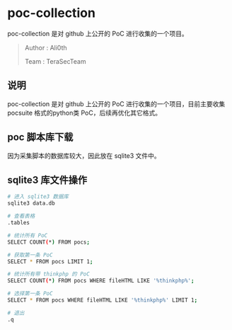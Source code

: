 # poc-collection

poc-collection 是对 github 上公开的 PoC 进行收集的一个项目。

> Author : Ali0th
> 
> Team : TeraSecTeam

## 说明

poc-collection 是对 github 上公开的 PoC 进行收集的一个项目，目前主要收集  pocsuite 格式的python类 PoC，后续再优化其它格式。

## poc 脚本库下载

因为采集脚本的数据库较大，因此放在 sqlite3 文件中。

## sqlite3 库文件操作

```bash
# 进入 sqlite3 数据库
sqlite3 data.db

# 查看表格
.tables

# 统计所有 PoC
SELECT COUNT(*) FROM pocs;

# 获取第一条 PoC
SELECT * FROM pocs LIMIT 1;

# 统计所有带 thinkphp 的 PoC
SELECT COUNT(*) FROM pocs WHERE fileHTML LIKE '%thinkphp%';

# 选择第一条 PoC
SELECT * FROM pocs WHERE fileHTML LIKE '%thinkphp%' LIMIT 1;

# 退出
.q
```